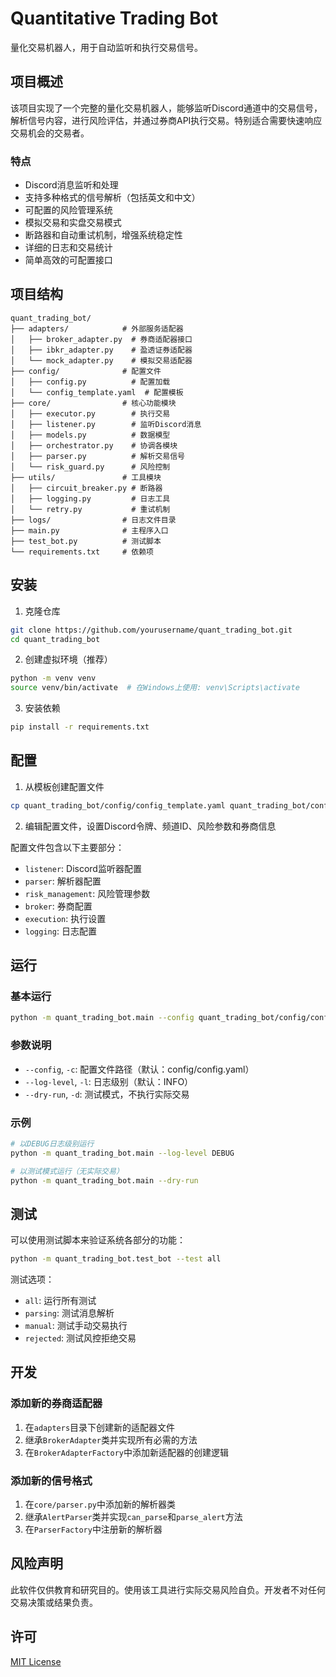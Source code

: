 # Quantitative Trading Bot

量化交易机器人，用于自动监听和执行交易信号。

## 项目概述

该项目实现了一个完整的量化交易机器人，能够监听Discord通道中的交易信号，解析信号内容，进行风险评估，并通过券商API执行交易。特别适合需要快速响应交易机会的交易者。

### 特点

- Discord消息监听和处理
- 支持多种格式的信号解析（包括英文和中文）
- 可配置的风险管理系统
- 模拟交易和实盘交易模式
- 断路器和自动重试机制，增强系统稳定性
- 详细的日志和交易统计
- 简单高效的可配置接口

## 项目结构

```
quant_trading_bot/
├── adapters/            # 外部服务适配器
│   ├── broker_adapter.py  # 券商适配器接口
│   ├── ibkr_adapter.py    # 盈透证券适配器
│   └── mock_adapter.py    # 模拟交易适配器
├── config/              # 配置文件
│   ├── config.py          # 配置加载
│   └── config_template.yaml  # 配置模板
├── core/                # 核心功能模块
│   ├── executor.py        # 执行交易
│   ├── listener.py        # 监听Discord消息
│   ├── models.py          # 数据模型
│   ├── orchestrator.py    # 协调各模块
│   ├── parser.py          # 解析交易信号
│   └── risk_guard.py      # 风险控制
├── utils/               # 工具模块
│   ├── circuit_breaker.py # 断路器
│   ├── logging.py         # 日志工具
│   └── retry.py           # 重试机制
├── logs/                # 日志文件目录
├── main.py              # 主程序入口
├── test_bot.py          # 测试脚本
└── requirements.txt     # 依赖项
```

## 安装

1. 克隆仓库

```bash
git clone https://github.com/yourusername/quant_trading_bot.git
cd quant_trading_bot
```

2. 创建虚拟环境（推荐）

```bash
python -m venv venv
source venv/bin/activate  # 在Windows上使用: venv\Scripts\activate
```

3. 安装依赖

```bash
pip install -r requirements.txt
```

## 配置

1. 从模板创建配置文件

```bash
cp quant_trading_bot/config/config_template.yaml quant_trading_bot/config/config.yaml
```

2. 编辑配置文件，设置Discord令牌、频道ID、风险参数和券商信息

配置文件包含以下主要部分：

- `listener`: Discord监听器配置
- `parser`: 解析器配置
- `risk_management`: 风险管理参数
- `broker`: 券商配置
- `execution`: 执行设置
- `logging`: 日志配置

## 运行

### 基本运行

```bash
python -m quant_trading_bot.main --config quant_trading_bot/config/config.yaml
```

### 参数说明

- `--config`, `-c`: 配置文件路径（默认：config/config.yaml）
- `--log-level`, `-l`: 日志级别（默认：INFO）
- `--dry-run`, `-d`: 测试模式，不执行实际交易

### 示例

```bash
# 以DEBUG日志级别运行
python -m quant_trading_bot.main --log-level DEBUG

# 以测试模式运行（无实际交易）
python -m quant_trading_bot.main --dry-run
```

## 测试

可以使用测试脚本来验证系统各部分的功能：

```bash
python -m quant_trading_bot.test_bot --test all
```

测试选项：
- `all`: 运行所有测试
- `parsing`: 测试消息解析
- `manual`: 测试手动交易执行
- `rejected`: 测试风控拒绝交易

## 开发

### 添加新的券商适配器

1. 在`adapters`目录下创建新的适配器文件
2. 继承`BrokerAdapter`类并实现所有必需的方法
3. 在`BrokerAdapterFactory`中添加新适配器的创建逻辑

### 添加新的信号格式

1. 在`core/parser.py`中添加新的解析器类
2. 继承`AlertParser`类并实现`can_parse`和`parse_alert`方法
3. 在`ParserFactory`中注册新的解析器

## 风险声明

此软件仅供教育和研究目的。使用该工具进行实际交易风险自负。开发者不对任何交易决策或结果负责。

## 许可

[MIT License](LICENSE) 